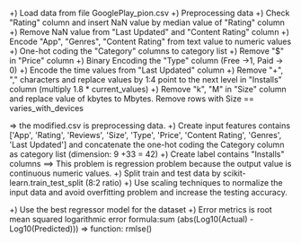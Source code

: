 +) Load data from file GooglePlay_pion.csv
+) Preprocessing data
+) Check "Rating" column and insert NaN value by median value of "Rating" column
+) Remove NaN value from "Last Updated" and "Content Rating" column
+) Encode "App", "Genres", "Content Rating" from text value to numeric values
+) One-hot coding the "Category" columns to category list
+) Remove "$" in "Price" column
+) Binary Encoding the "Type" column (Free ->1, Paid -> 0)
+) Encode the time values from "Last Updated" column
+) Remove "+", "," characters and replace values by 1:4 point to the next level in "Installs" column (multiply 1.8 * current_values)
+) Remove "k", "M" in "Size" column and replace value of kbytes to Mbytes. Remove rows with Size == varies_with_devices

=> the modified.csv is preprocessing data.
+) Create input features contains ['App', 'Rating', 'Reviews', 'Size', 'Type', 'Price', 'Content Rating', 'Genres', 'Last Updated'] and concatenate the one-hot coding
the Category column as category list (dimension: 9 +33 = 42)
+) Create label contains "Installs" columns
==> This problem is regression problem because the output value is continuous numeric values.
+) Split train and test data by scikit-learn.train_test_split (8:2 ratio)
+) Use scaling techniques to normalize the input data and avoid overfitting problem and increase the testing accuracy.

+) Use the best regressor model for the dataset
+) Error metrics is root mean squared logarithmic error  formula:sum (abs(Log10(Actual) - Log10(Predicted))) => function: rmlse()
